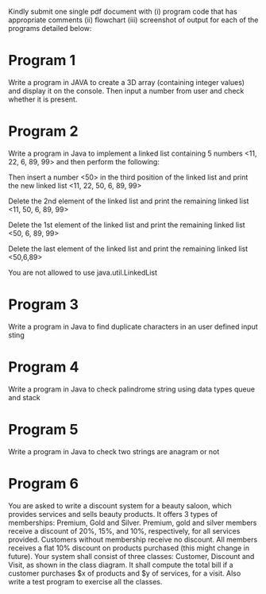 Kindly submit one single pdf document with (i) program code that has appropriate comments (ii) flowchart (iii) screenshot of output for each of the programs detailed below:

# Program 1

Write a program in JAVA to create a 3D array (containing integer values) and display it on the console. Then input a number from user and check whether it is present.

# Program 2

Write a program in Java to implement a linked list containing 5 numbers <11, 22, 6, 89, 99> and then perform the following:

Then insert a number <50> in the third position of the linked list and print the new linked list <11, 22, 50, 6, 89, 99>

Delete the 2nd element of the linked list and print the remaining linked list <11, 50, 6, 89, 99>

Delete the 1st element of the linked list and print the remaining linked list <50, 6, 89, 99>

Delete the last element of the linked list and print the remaining linked list <50,6,89>

You are not allowed to use java.util.LinkedList

# Program 3

Write a program in Java to find duplicate characters in an user defined input sting

# Program 4

Write a program in Java to check palindrome string using data types queue and stack

# Program 5

Write a program in Java to check two strings are anagram or not

# Program 6

You are asked to write a discount system for a beauty saloon, which provides services and sells beauty products. It offers 3 types of memberships: Premium, Gold and Silver. Premium, gold and silver members receive a discount of 20%, 15%, and 10%, respectively, for all services provided. Customers without membership receive no discount. All members receives a flat 10% discount on products purchased (this might change in future). Your system shall consist of three classes: Customer, Discount and Visit, as shown in the class diagram. It shall compute the total bill if a customer purchases $x of products and $y of services, for a visit. Also write a test program to exercise all the classes.
